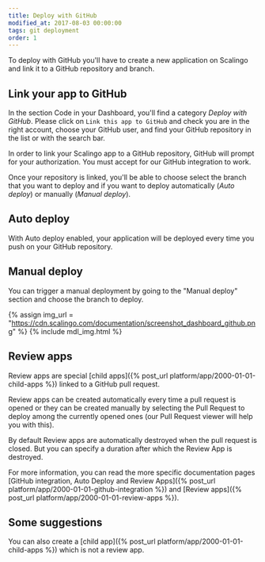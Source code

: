 ```yaml
---
title: Deploy with GitHub
modified_at: 2017-08-03 00:00:00
tags: git deployment
order: 1
---
```


To deploy with GitHub you'll have to create a new application on Scalingo and link it to a GitHub repository and branch.

## Link your app to GitHub

In the section Code in your Dashboard, you'll find a category *Deploy with GitHub*. Please click on `Link this app to GitHub` and check you are in the right account, choose your GitHub user, and find your GitHub repository in the list or with the search bar.

In order to link your Scalingo app to a GitHub repository, GitHub will prompt for your authorization. You must accept for our GitHub integration to work.

Once your repository is linked, you'll be able to choose select the branch that you want to deploy and if you want to deploy automatically (*Auto deploy*) or manually (*Manual deploy*).

## Auto deploy

With Auto deploy enabled, your application will be deployed every time you push on your GitHub repository.

## Manual deploy

You can trigger a manual deployment by going to the "Manual deploy" section and choose the branch to deploy.

{% assign img_url = "https://cdn.scalingo.com/documentation/screenshot_dashboard_github.png" %}
{% include mdl_img.html %}

## Review apps

Review apps are special [child apps]({% post_url platform/app/2000-01-01-child-apps %}) linked to a GitHub pull request.

Review apps can be created automatically every time a pull request is opened or they can be created manually by selecting the Pull Request to deploy among the currently opened ones (our Pull Request viewer will help you with this).

By default Review apps are automatically destroyed when the pull request is closed. But you can specify a duration after which the Review App is destroyed.

For more information, you can read the more specific documentation pages [GitHub integration, Auto Deploy and Review Apps]({% post_url platform/app/2000-01-01-github-integration %}) and [Review apps]({% post_url platform/app/2000-01-01-review-apps %}).

## Some suggestions

You can also create a [child app]({% post_url platform/app/2000-01-01-child-apps %}) which is not a review app.
